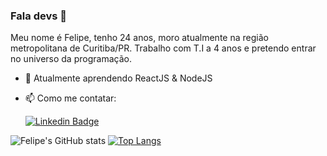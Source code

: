 ### Fala devs 👋

Meu nome é Felipe, tenho 24 anos, moro atualmente na região metropolitana de Curitiba/PR. Trabalho com T.I a 4 anos e pretendo entrar no universo da programação.

- 🌱 Atualmente aprendendo ReactJS & NodeJS

- 📫 Como me contatar:

    [![Linkedin Badge](https://img.shields.io/badge/-Felipe%20Sander-blue?style=flat-square&logo=Linkedin&logoColor=white&link=https://www.linkedin.com/in/ferlipesander/)](https://www.linkedin.com/in/felipe-sander-panisson-641195161/)

<!-- <span style="height ">
![Felipe's GitHub stats](https://github-readme-stats.vercel.app/api?username=felipesanderp&show_icons=true&theme=tokyonight)
</span> -->

![Felipe's GitHub stats](https://github-readme-stats.vercel.app/api?username=felipesanderp&show_icons=true&theme=tokyonight)
[![Top Langs](https://github-readme-stats.vercel.app/api/top-langs/?username=felipesanderp&layout=compact&theme=tokyonight)](https://github.com/felipesander/github-readme-stats)

<!-- ![Snake animation](https://github.com/felipesanderp/felipesanderp/blob/output/github-contribution-grid-snake.svg) -->

  
<!--
**felipesanderp/felipesanderp** is a ✨ _special_ ✨ repository because its `README.md` (this file) appears on your GitHub profile.

Here are some ideas to get you started:

- 🔭 I’m currently working on ...
- 🌱 I’m currently learning ...
- 👯 I’m looking to collaborate on ...
- 🤔 I’m looking for help with ...
- 💬 Ask me about ...
- 📫 How to reach me: ...
- 😄 Pronouns: ...
- ⚡ Fun fact: ...
-->
